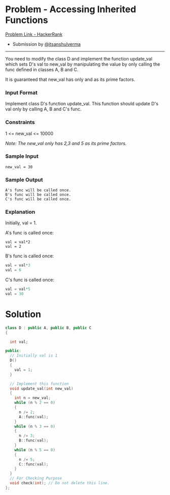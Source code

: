 # Problem - Accessing Inherited Functions 

[Problem Link - HackerRank](https://www.hackerrank.com/challenges/accessing-inherited-functions/problem)
- Submission by [@itsanshulverma](https://github.com/itanshulverma)

---

You need to modify the class D and implement the function update_val which sets D's val to new_val by manipulating the value by only calling the func defined in classes A, B and C.

It is guaranteed that new_val has only  and  as its prime factors.

### Input Format

Implement class D's function update_val. This function should update D's val only by calling A, B and C's func.

### Constraints

1 <= new_val <= 10000

*Note: The new_val only has 2,3 and 5 as its prime factors.*

### Sample Input

`new_val = 30`

### Sample Output

```
A's func will be called once.
B's func will be called once.
C's func will be called once.
```

### Explanation

Initially, val = 1.

A's func is called once:
```cppp
val = val*2  
val = 2
```
B's func is called once:
```cpp
val = val*3
val = 6
```
C's func is called once:
```cpp
val = val*5
val = 30
```

# Solution

```cpp
class D : public A, public B, public C
{

  int val;

public:
  // Initially val is 1
  D()
  {
    val = 1;
  }

  // Implement this function
  void update_val(int new_val)
  {
    int n = new_val;
    while (n % 2 == 0)
    {
      n /= 2;
      A::func(val);
    }
    while (n % 3 == 0)
    {
      n /= 3;
      B::func(val);
    }
    while (n % 5 == 0)
    {
      n /= 5;
      C::func(val);
    }
  }
  // For Checking Purpose
  void check(int); // Do not delete this line.
};
```
